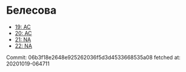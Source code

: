 # Белесова
- [19: AC](19.md)
- [20: AC](20.md)
- [21: NA](21.md)
- [22: NA](22.md)

Commit: 06b3f18e2648e925262036f5d3d4533668535a08
 fetched at: 20201019-064711
